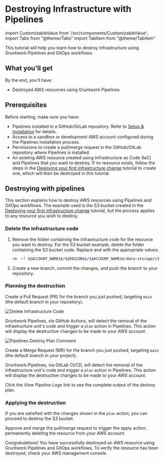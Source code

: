 # Destroying Infrastructure with Pipelines

import CustomizableValue from '/src/components/CustomizableValue';
import Tabs from "@theme/Tabs"
import TabItem from "@theme/TabItem"

This tutorial will help you learn how to destroy infrastructure using Gruntwork Pipelines and GitOps workflows.

## What you'll get

By the end, you'll have:

- Destroyed AWS resources using Gruntwork Pipelines

## Prerequisites

Before starting, make sure you have:

- Pipelines installed in a GitHub/GitLab repository. Refer to [Setup & Installation](/2.0/docs/pipelines/installation/overview) for details.
- Access to a sandbox or development AWS account configured during the Pipelines installation process.
- Permissions to create a pull/merge request in the GitHub/GitLab repository where Pipelines is installed.
- An existing AWS resource created using Infrastructure as Code (IaC) and Pipelines that you want to destroy. If no resource exists, follow the steps in the [Deploying your first infrastructure change](/2.0/docs/pipelines/tutorials/deploying-your-first-infrastructure-change) tutorial to create one, which will then be destroyed in this tutorial.

## Destroying with pipelines

This section explains how to destroy AWS resources using Pipelines and GitOps workflows. The example used is the S3 bucket created in the [Deploying your first infrastructure change](/2.0/docs/pipelines/tutorials/deploying-your-first-infrastructure-change) tutorial, but the process applies to any resource you wish to destroy.

### Delete the infrastructure code

1. Remove the folder containing the infrastructure code for the resource you want to destroy. For the S3 bucket example, delete the folder containing the S3 bucket code. Replace <CustomizableValue id="ACCOUNT_NAME" /> and <CustomizableValue id="REGION" /> with the appropriate values.

    ```bash
    rm -rf $$ACCOUNT_NAME$$/$$REGION$$/$$ACCOUNT_NAME$$/data-storage/s3
    ```

2. Create a new branch, commit the changes, and push the branch to your repository.

### Planning the destruction

<Tabs>
<TabItem value="github" label="GitHub" default>

Create a Pull Request (PR) for the branch you just pushed, targeting `main` (the default branch in your repository).

![Delete Infrastructure Code](/img/pipelines/tutorial/delete-infrastructure-code.png)

Gruntwork Pipelines, via GitHub Actions, will detect the removal of the infrastructure unit's code and trigger a `plan` action in Pipelines. This action will display the destructive changes to be made to your AWS account.

![Pipelines Destroy Plan Comment](/img/pipelines/tutorial/pipelines-destroy-plan-comment.png)

</TabItem>
<TabItem value="gitlab" label="GitLab">

Create a Merge Request (MR) for the branch you just pushed, targeting `main` (the default branch in your project).

Gruntwork Pipelines, via GitLab CI/CD, will detect the removal of the infrastructure unit's code and trigger a `plan` action in Pipelines. This action will display the destructive changes to be made to your AWS account.

Click the *View Pipeline Logs* link to see the complete output of the destroy plan.

</TabItem>
</Tabs>

### Applying the destruction


If you are satisfied with the changes shown in the `plan` action, you can proceed to destroy the S3 bucket.

Approve and merge the pull/merge request to trigger the apply action, permanently deleting the resource from your AWS account.

Congratulations! You have successfully destroyed an AWS resource using Gruntwork Pipelines and GitOps workflows. To verify the resource has been destroyed, check your AWS management console.
